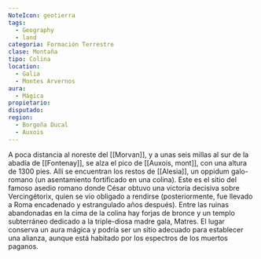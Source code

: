 ```yaml
---
NoteIcon: geotierra
tags:
  - Geography 
  - land 
categoria: Formación Terrestre
clase: Montaña
tipo: Colina 
location: 
  - Galia 
  - Montes Arvernos 
aura:
  - Mágica 
propietario: 
disputado: 
region:
  - Borgoña Ducal  
  - Auxois 
---
```





A poca distancia al noreste del [[Morvan]], y a unas seis millas al sur de la abadía de [[Fontenay]], se alza el pico de [[Auxois, mont]], con una altura de 1300 pies. Allí se encuentran los restos de [[Alesia]], un oppidum galo-romano (un asentamiento fortificado en una colina). Este es el sitio del famoso asedio romano donde César obtuvo una victoria decisiva sobre Vercingétorix, quien se vio obligado a rendirse (posteriormente, fue llevado a Roma encadenado y estrangulado años después). Entre las ruinas abandonadas en la cima de la colina hay forjas de bronce y un templo subterráneo dedicado a la triple-diosa madre gala, Matres. El lugar conserva un aura mágica y podría ser un sitio adecuado para establecer una alianza, aunque está habitado por los espectros de los muertos paganos.  